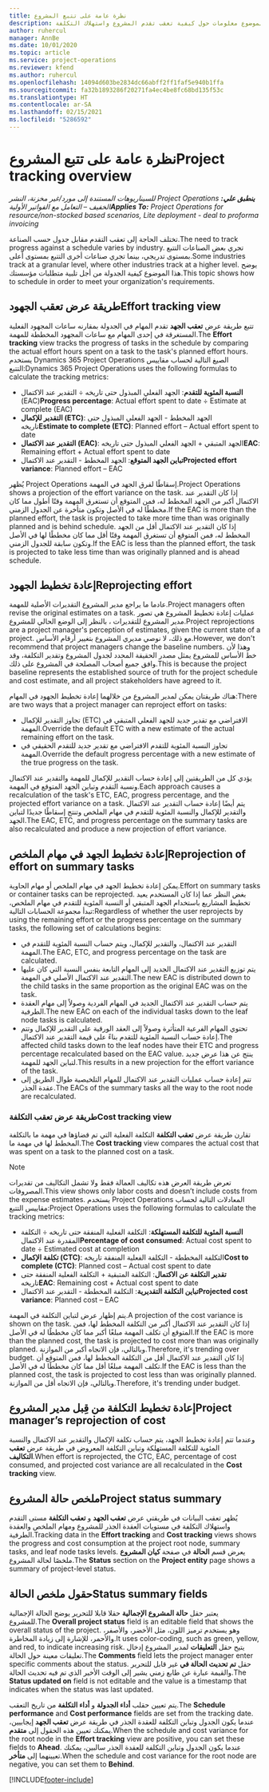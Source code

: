 ```yaml
---
title: نظرة عامة على تتبع المشروع
description: يقدم هذا الموضوع معلومات حول كيفية تعقب تقدم المشروع واستهلاك التكلفة.
author: ruhercul
manager: AnnBe
ms.date: 10/01/2020
ms.topic: article
ms.service: project-operations
ms.reviewer: kfend
ms.author: ruhercul
ms.openlocfilehash: 14094d603be2834dc66abff2ff1faf5e940b1ffa
ms.sourcegitcommit: fa32b1893286f20271fa4ec4be8fc68bd135f53c
ms.translationtype: HT
ms.contentlocale: ar-SA
ms.lasthandoff: 02/15/2021
ms.locfileid: "5286592"
---
```

# <a name="project-tracking-overview"></a><span data-ttu-id="aa8a0-103">نظرة عامة على تتبع المشروع</span><span class="sxs-lookup"><span data-stu-id="aa8a0-103">Project tracking overview</span></span>

<span data-ttu-id="aa8a0-104">_**ينطبق علي:** ‏‫Project Operations للسيناريوهات المستندة إلى مورد/غير مخزنة‬، ‏‫النشر الخفيف – التعامل مع الفواتير الأولية‬_</span><span class="sxs-lookup"><span data-stu-id="aa8a0-104">_**Applies To:** Project Operations for resource/non-stocked based scenarios, Lite deployment - deal to proforma invoicing_</span></span>

<span data-ttu-id="aa8a0-105">تختلف الحاجة إلى تعقب التقدم مقابل جدول حسب الصناعة.</span><span class="sxs-lookup"><span data-stu-id="aa8a0-105">The need to track progress against a schedule varies by industry.</span></span> <span data-ttu-id="aa8a0-106">تجري بعض الصناعات التتبع بمستوى تدريجي، بينما تجري صناعات أخرى التتبع بمستوى أعلى.</span><span class="sxs-lookup"><span data-stu-id="aa8a0-106">Some industries track at a granular level, where other industries track at a higher level.</span></span> <span data-ttu-id="aa8a0-107">يوضح هذا الموضوع كيفية الجدولة من أجل تلبية متطلبات مؤسستك.</span><span class="sxs-lookup"><span data-stu-id="aa8a0-107">This topic shows how to schedule in order to meet your organization's requirements.</span></span>

## <a name="effort-tracking-view"></a><span data-ttu-id="aa8a0-108">طريقة عرض تعقب الجهود</span><span class="sxs-lookup"><span data-stu-id="aa8a0-108">Effort tracking view</span></span>

<span data-ttu-id="aa8a0-109">تتبع طريقة عرض **تعقب الجهد** تقدم المهام في الجدولة بمقارنه ساعات المجهود الفعلية المستغرقة في إحدى المهام مع ساعات المجهود المخططة للمهمة.</span><span class="sxs-lookup"><span data-stu-id="aa8a0-109">The **Effort tracking** view tracks the progress of tasks in the schedule by comparing the actual effort hours spent on a task to the task's planned effort hours.</span></span> <span data-ttu-id="aa8a0-110">يستخدم Dynamics 365 Project Operations الصيغ التالية لحساب مقاييس التتبع:</span><span class="sxs-lookup"><span data-stu-id="aa8a0-110">Dynamics 365 Project Operations uses the following formulas to calculate the tracking metrics:</span></span>

- <span data-ttu-id="aa8a0-111">**النسبة المئوية للتقدم**: الجهد الفعلي المبذول حتى تاريخه ÷ التقدير عند الاكتمال (EAC)</span><span class="sxs-lookup"><span data-stu-id="aa8a0-111">**Progress percentage**: Actual effort spent to date ÷ Estimate at complete (EAC)</span></span> 
- <span data-ttu-id="aa8a0-112">**التقدير للإكمال (ETC)**: الجهد المخطط - الجهد الفعلي المبذول حتى تاريخه</span><span class="sxs-lookup"><span data-stu-id="aa8a0-112">**Estimate to complete (ETC)**: Planned effort – Actual effort spent to date</span></span> 
- <span data-ttu-id="aa8a0-113">**التقدير عند الاكتمال (EAC)**: الجهد المتبقي + الجهد الفعلي المبذول حتى تاريخه</span><span class="sxs-lookup"><span data-stu-id="aa8a0-113">**EAC**: Remaining effort + Actual effort spent to date</span></span> 
- <span data-ttu-id="aa8a0-114">**تباين الجهد المتوقع**: الجهد المخطط - التقدير عند الاكتمال</span><span class="sxs-lookup"><span data-stu-id="aa8a0-114">**Projected effort variance**: Planned effort – EAC</span></span>

<span data-ttu-id="aa8a0-115">يُظهر Project Operations إسقاطًا لفرق الجهد في المهمة.</span><span class="sxs-lookup"><span data-stu-id="aa8a0-115">Project Operations shows a projection of the effort variance on the task.</span></span> <span data-ttu-id="aa8a0-116">إذا كان التقدير عند الاكتمال أكبر من الجهد المخطط له، فمن المتوقع أن تستغرق المهمة وقتًا أطول مما كان مخططًا له في الأصل وتكون متأخرة عن الجدول الزمني.</span><span class="sxs-lookup"><span data-stu-id="aa8a0-116">If the EAC is more than the planned effort, the task is projected to take more time than was originally planned and is behind schedule.</span></span> <span data-ttu-id="aa8a0-117">إذا كان التقدير عند الاكتمال أقل من الجهد المخطط له، فمن المتوقع أن تستغرق المهمة وقتًا أقل مما كان مخططًا لها في الأصل وتكون سابقة للجدول الزمني.</span><span class="sxs-lookup"><span data-stu-id="aa8a0-117">If the EAC is less than the planned effort, the task is projected to take less time than was originally planned and is ahead schedule.</span></span>

## <a name="reprojecting-effort"></a><span data-ttu-id="aa8a0-118">إعادة تخطيط الجهود</span><span class="sxs-lookup"><span data-stu-id="aa8a0-118">Reprojecting effort</span></span>

<span data-ttu-id="aa8a0-119">عادما ما يراجع مدير المشروع التقديرات الأصلية للمهمة.</span><span class="sxs-lookup"><span data-stu-id="aa8a0-119">Project managers often revise the original estimates on a task.</span></span> <span data-ttu-id="aa8a0-120">عمليات إعادة تخطيط المشروع هي تصور مدير المشروع للتقديرات ، بالنظر إلى الوضع الحالي للمشروع.</span><span class="sxs-lookup"><span data-stu-id="aa8a0-120">Project reprojections are a project manager's perception of estimates, given the current state of a project.</span></span> <span data-ttu-id="aa8a0-121">مع ذلك، لا نوصي مديري المشروع بتغيير أرقام الأساس.</span><span class="sxs-lookup"><span data-stu-id="aa8a0-121">However, we don't recommend that project managers change the baseline numbers.</span></span> <span data-ttu-id="aa8a0-122">وهذا لأن خط الأساس للمشروع يمثل مصدر الحقيقة المحدد لجدول المشروع وتقدير التكلفة، وقد وافق جميع أصحاب المصلحة في المشروع على ذلك.</span><span class="sxs-lookup"><span data-stu-id="aa8a0-122">This is because the project baseline represents the established source of truth for the project schedule and cost estimate, and all project stakeholders have agreed to it.</span></span>

<span data-ttu-id="aa8a0-123">هناك طريقتان يمكن لمدير المشروع من خلالهما إعادة تخطيط الجهود في المهام:</span><span class="sxs-lookup"><span data-stu-id="aa8a0-123">There are two ways that a project manager can reproject effort on tasks:</span></span>

- <span data-ttu-id="aa8a0-124">تجاوز التقدير للإكمال (ETC) الافتراضي مع تقدير جديد للجهد الفعلي المتبقي في المهمة.</span><span class="sxs-lookup"><span data-stu-id="aa8a0-124">Override the default ETC with a new estimate of the actual remaining effort on the task.</span></span> 
- <span data-ttu-id="aa8a0-125">تجاوز النسبة المئوية للتقدم الافتراضي مع تقدير جديد للتقدم الحقيقي في المهمة.</span><span class="sxs-lookup"><span data-stu-id="aa8a0-125">Override the default progress percentage with a new estimate of the true progress on the task.</span></span>

<span data-ttu-id="aa8a0-126">يؤدي كل من الطريقتين إلى إعادة حساب التقدير للإكمال للمهمة والتقدير عند الاكتمال ونسبة التقدم وتباين الجهد المتوقع في المهمة.</span><span class="sxs-lookup"><span data-stu-id="aa8a0-126">Each approach causes a recalculation of the task's ETC, EAC, progress percentage, and the projected effort variance on a task.</span></span> <span data-ttu-id="aa8a0-127">يتم أيضًا إعادة حساب التقدير عند الاكتمال والتقدير للإكمال والنسبة المئوية للتقدم في مهام الملخص وتنتج إسقاطًا جديدًا لتباين الجهد.</span><span class="sxs-lookup"><span data-stu-id="aa8a0-127">The EAC, ETC, and progress percentage on the summary tasks are also recalculated and produce a new projection of effort variance.</span></span>

## <a name="reprojection-of-effort-on-summary-tasks"></a><span data-ttu-id="aa8a0-128">إعادة تخطيط الجهد في مهام الملخص</span><span class="sxs-lookup"><span data-stu-id="aa8a0-128">Reprojection of effort on summary tasks</span></span>

<span data-ttu-id="aa8a0-129">يمكن إعادة تخطيط الجهد في مهام الملخص أو مهام الحاوية.</span><span class="sxs-lookup"><span data-stu-id="aa8a0-129">Effort on summary tasks or container tasks can be reprojected.</span></span> <span data-ttu-id="aa8a0-130">بغض النظر عما إذا كان المستخدم يعيد تخطيط المشاريع باستخدام الجهد المتبقي أو النسبة المئوية للتقدم في مهام الملخص، تبدأ مجموعة الحسابات التالية:</span><span class="sxs-lookup"><span data-stu-id="aa8a0-130">Regardless of whether the user reprojects by using the remaining effort or the progress percentage on the summary tasks, the following set of calculations begins:</span></span>

- <span data-ttu-id="aa8a0-131">التقدير عند الاكتمال، والتقدير للإكمال، ويتم حساب النسبة المئوية للتقدم في المهمة.</span><span class="sxs-lookup"><span data-stu-id="aa8a0-131">The EAC, ETC, and progress percentage on the task are calculated.</span></span>
- <span data-ttu-id="aa8a0-132">يتم توزيع التقدير عند الاكتمال الجديد إلى المهام التابعة بنفس النسبة التي كان عليها التقدير عند الاكتمال الأصلي في المهمة.</span><span class="sxs-lookup"><span data-stu-id="aa8a0-132">The new EAC is distributed down to the child tasks in the same proportion as the original EAC was on the task.</span></span>
- <span data-ttu-id="aa8a0-133">يتم حساب التقدير عند الاكتمال الجديد في المهام الفردية وصولاً إلى مهام العقدة الطرفية.</span><span class="sxs-lookup"><span data-stu-id="aa8a0-133">The new EAC on each of the individual tasks down to the leaf node tasks is calculated.</span></span> 
- <span data-ttu-id="aa8a0-134">تحتوي المهام الفرعية المتأثرة وصولاً إلى العقد الورقية على التقدير للإكمال وتتم إعادة حساب النسبة المئوية للتقدم بناءً على قيمة التقدير عند الاكتمال.</span><span class="sxs-lookup"><span data-stu-id="aa8a0-134">The affected child tasks down to the leaf nodes have their ETC and progress percentage recalculated based on the EAC value.</span></span> <span data-ttu-id="aa8a0-135">ينتج عن هذا عرض جديد لتباين الجهد للمهمة.</span><span class="sxs-lookup"><span data-stu-id="aa8a0-135">This results in a new projection for the effort variance of the task.</span></span> 
- <span data-ttu-id="aa8a0-136">تتم إعادة حساب عمليات التقدير عند الاكتمال للمهام التلخيصية طوال الطريق إلى عقدة الجذر.</span><span class="sxs-lookup"><span data-stu-id="aa8a0-136">The EACs of the summary tasks all the way to the root node are recalculated.</span></span>

### <a name="cost-tracking-view"></a><span data-ttu-id="aa8a0-137">طريقة عرض تعقب التكلفة</span><span class="sxs-lookup"><span data-stu-id="aa8a0-137">Cost tracking view</span></span> 

<span data-ttu-id="aa8a0-138">تقارن طريقة عرض **تعقب التكلفة** التكلفة الفعلية التي تم قضاؤها في مهمة ما بالتكلفة المخطط لها في مهمة ما.</span><span class="sxs-lookup"><span data-stu-id="aa8a0-138">The **Cost tracking** view compares the actual cost that was spent on a task to the planned cost on a task.</span></span> 

> [!NOTE]
> <span data-ttu-id="aa8a0-139">تعرض طريقة العرض هذه تكاليف العمالة فقط ولا تشمل التكاليف من تقديرات المصروفات.</span><span class="sxs-lookup"><span data-stu-id="aa8a0-139">This view shows only labor costs and doesn’t include costs from the expense estimates.</span></span> <span data-ttu-id="aa8a0-140">يستخدم Project Operations المعادلات التالية لحساب مقاييس التتبع:</span><span class="sxs-lookup"><span data-stu-id="aa8a0-140">Project Operations uses the following formulas to calculate the tracking metrics:</span></span>

- <span data-ttu-id="aa8a0-141">**النسبة المئوية للتكلفة المستهلكة**: التكلفة الفعلية المنفقة حتى تاريخه ÷ التكلفة المقدرة عند الاكتمال</span><span class="sxs-lookup"><span data-stu-id="aa8a0-141">**Percentage of cost consumed**: Actual cost spent to date ÷ Estimated cost at completion</span></span>
- <span data-ttu-id="aa8a0-142">**تكلفة الإكمال (CTC)**: التكلفة المخططة - التكلفة الفعلية المنفقة تاريخه</span><span class="sxs-lookup"><span data-stu-id="aa8a0-142">**Cost to complete (CTC)**: Planned cost – Actual cost spent to date</span></span>
- <span data-ttu-id="aa8a0-143">**تقدير التكلفة عن الاكتمال**: التكلفة المتبقية + التكلفة الفعلية المنفقة حتى تاريخه‬</span><span class="sxs-lookup"><span data-stu-id="aa8a0-143">**EAC**: Remaining cost + Actual cost spent to date</span></span>
- <span data-ttu-id="aa8a0-144">**تباين التكلفة التقديرية**: التكلفة المخططة - التقدير عند الاكتمال</span><span class="sxs-lookup"><span data-stu-id="aa8a0-144">**Projected cost variance**: Planned cost – EAC</span></span>

<span data-ttu-id="aa8a0-145">يتم إظهار عرض لتباين التكلفة في المهمة.</span><span class="sxs-lookup"><span data-stu-id="aa8a0-145">A projection of the cost variance is shown on the task.</span></span> <span data-ttu-id="aa8a0-146">إذا كان التقدير عند الاكتمال أكبر من التكلفة المخطط لها، فمن المتوقع أن تكلف المهمة مبلغًا أكبر مما كان مخططًا له في الأصل.</span><span class="sxs-lookup"><span data-stu-id="aa8a0-146">If the EAC is more than the planned cost, the task is projected to cost more than was originally planned.</span></span> <span data-ttu-id="aa8a0-147">وبالتالي، فإن الاتجاه أكبر من الموازنة.</span><span class="sxs-lookup"><span data-stu-id="aa8a0-147">Therefore, it's trending over budget.</span></span> <span data-ttu-id="aa8a0-148">إذا كان التقدير عند الاكتمال أقل من التكلفة المخطط لها، فمن المتوقع أن تكلف المهمة مبلغًا أقل مما كان مخططًا له في الأصل.</span><span class="sxs-lookup"><span data-stu-id="aa8a0-148">If the EAC is less than the planned cost, the task is projected to cost less than was originally planned.</span></span> <span data-ttu-id="aa8a0-149">وبالتالي، فإن الاتجاه أقل من الموازنة.</span><span class="sxs-lookup"><span data-stu-id="aa8a0-149">Therefore, it's trending under budget.</span></span>

## <a name="project-managers-reprojection-of-cost"></a><span data-ttu-id="aa8a0-150">إعادة تخطيط التكلفة من قِبل مدير المشروع</span><span class="sxs-lookup"><span data-stu-id="aa8a0-150">Project manager’s reprojection of cost</span></span>

<span data-ttu-id="aa8a0-151">وعندما تتم إعادة تخطيط الجهد، يتم حساب تكلفة الإكمال والتقدير عند الاكتمال والنسبة المئوية للتكلفة المستهلكة وتباين التكلفة المعروض في طريقة عرض **تعقب التكاليف**.</span><span class="sxs-lookup"><span data-stu-id="aa8a0-151">When effort is reprojected, the CTC, EAC, percentage of cost consumed, and projected cost variance are all recalculated in the **Cost tracking** view.</span></span>

## <a name="project-status-summary"></a><span data-ttu-id="aa8a0-152">ملخص حالة المشروع</span><span class="sxs-lookup"><span data-stu-id="aa8a0-152">Project status summary</span></span>

<span data-ttu-id="aa8a0-153">يُظهر تعقب البيانات في طريقتي عرض **تعقب الجهد** و **تعقب التكلفة** مستى التقدم واستهلاك التكلفة في مستويات العقدة الجذر للمشروع ومهام الملخص والعقدة الطرفية.</span><span class="sxs-lookup"><span data-stu-id="aa8a0-153">Tracking data in the **Effort tracking** and **Cost tracking** views shows the progress and cost consumption at the project root node, summary tasks, and leaf node tasks levels.</span></span> <span data-ttu-id="aa8a0-154">يعرض قسم **الحالة** في صفحة **كيان المشروع** ملخصًا لحالة المشروع.</span><span class="sxs-lookup"><span data-stu-id="aa8a0-154">The **Status** section on the **Project entity** page shows a summary of project-level status.</span></span>

## <a name="status-summary-fields"></a><span data-ttu-id="aa8a0-155">حقول ملخص الحالة</span><span class="sxs-lookup"><span data-stu-id="aa8a0-155">Status summary fields</span></span>

<span data-ttu-id="aa8a0-156">يعتبر حقل **حالة المشروع الإجمالية** حقلا قابلا للتحرير يوضح الحالة الإجمالية للمشروع.</span><span class="sxs-lookup"><span data-stu-id="aa8a0-156">The **Overall project status** field is an editable field that shows the overall status of the project.</span></span> <span data-ttu-id="aa8a0-157">وهو يستخدم ترميز اللون، مثل الأخضر، والأصفر، والأحمر، للإشارة إلى زيادة المخاطرة.</span><span class="sxs-lookup"><span data-stu-id="aa8a0-157">It uses color-coding, such as green, yellow, and red, to indicate increasing risk.</span></span> <span data-ttu-id="aa8a0-158">يتيح حقل **التعليقات** لمدير المشروع إدخال تعليقات معينة حول الحالة.</span><span class="sxs-lookup"><span data-stu-id="aa8a0-158">The **Comments** field lets the project manager enter specific comments about the status.</span></span> <span data-ttu-id="aa8a0-159">حقل **تم تحديث الحالة في‬** غير قابل للتحرير والقيمة عبارة عن طابع زمني يشير إلى الوقت الأخير الذي تم فيه تحديث الحالة.</span><span class="sxs-lookup"><span data-stu-id="aa8a0-159">The **Status updated on** field is not editable and the value is a timestamp that indicates when the status was last updated.</span></span>

<span data-ttu-id="aa8a0-160">يتم تعيين حقلب **أداء الجدولة** و **أداء التكلفة** من تاريخ التعقب.</span><span class="sxs-lookup"><span data-stu-id="aa8a0-160">The **Schedule performance** and **Cost performance** fields are set from the tracking date.</span></span> <span data-ttu-id="aa8a0-161">عندما يكون الجدول وتباين التكلفة للعقدة الجذر في طريقة عرض **تعقب الجهد** إيجابيين، يمكنك تعيين هذه الحقول إلى **متقدم**.</span><span class="sxs-lookup"><span data-stu-id="aa8a0-161">When the schedule and cost variance for the root node in the **Effort tracking** view are positive, you can set these fields to **Ahead**.</span></span> <span data-ttu-id="aa8a0-162">عندما يكون الجدول وتباين التكلفة للعقدة الجذر سالبين، يمكنك تعيينهما إلى **متأخر**.</span><span class="sxs-lookup"><span data-stu-id="aa8a0-162">When the schedule and cost variance for the root node are negative, you can set them to **Behind**.</span></span>


[!INCLUDE[footer-include](../includes/footer-banner.md)]